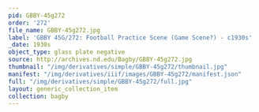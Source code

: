 ```yaml
---
pid: GBBY-45g272
order: '272'
file_name: GBBY-45g272.jpg
label: 'GBBY 45G/272: Football Practice Scene (Game Scene?) - c1930s'
_date: 1930s
object_type: glass plate negative
source: http://archives.nd.edu/Bagby/GBBY-45g272.jpg
thumbnail: "/img/derivatives/simple/GBBY-45g272/thumbnail.jpg"
manifest: "/img/derivatives/iiif/images/GBBY-45g272/manifest.json"
full: "/img/derivatives/simple/GBBY-45g272/full.jpg"
layout: generic_collection_item
collection: bagby
---
```

